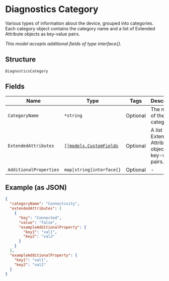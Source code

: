 
# Diagnostics Category

Various types of information about the device, grouped into categories. Each category object contains the category name and a list of Extended Attribute objects as key-value pairs.

*This model accepts additional fields of type interface{}.*

## Structure

`DiagnosticsCategory`

## Fields

| Name | Type | Tags | Description |
|  --- | --- | --- | --- |
| `CategoryName` | `*string` | Optional | The name of the category. |
| `ExtendedAttributes` | [`[]models.CustomFields`](../../doc/models/custom-fields.md) | Optional | A list of Extended Attribute objects as key-value pairs. |
| `AdditionalProperties` | `map[string]interface{}` | Optional | - |

## Example (as JSON)

```json
{
  "categoryName": "Connectivity",
  "extendedAttributes": [
    {
      "key": "Connected",
      "value": "false",
      "exampleAdditionalProperty": {
        "key1": "val1",
        "key2": "val2"
      }
    }
  ],
  "exampleAdditionalProperty": {
    "key1": "val1",
    "key2": "val2"
  }
}
```

